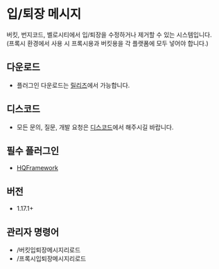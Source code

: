 # 입/퇴장 메시지
버킷, 번지코드, 벨로시티에서 입/퇴장을 수정하거나 제거할 수 있는 시스템입니다.  
(프록시 환경에서 사용 시 프록시용과 버킷용을 각 플랫폼에 모두 넣어야 합니다.)

## 다운로드
* 플러그인 다운로드는 [릴리즈](https://github.com/HQService/HQJoinAndQuitMessage/releases)에서 가능합니다.

## 디스코드
* 모든 문의, 질문, 개발 요청은 [디스코드](https://discord.gg/hUkaca9ZQu)에서 해주시길 바랍니다.

## 필수 플러그인
* [HQFramework](https://github.com/HQService/HQFramework)

## 버전
* 1.17.1+

## 관리자 명령어
* /버킷입퇴장메시지리로드
* /프록시입퇴장메시지리로드